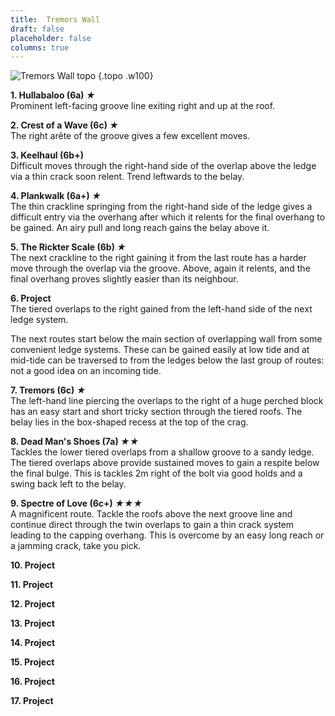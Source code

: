 ```yaml
---
title:  Tremors Wall
draft: false
placeholder: false
columns: true
---
```



![Tremors Wall topo](/img/south-wales/the-gower/TREMPHOT.gif)
{.topo .w100}

**1. Hullabaloo (6a) *★***  
Prominent left-facing groove line exiting right and up at the roof.

**2. Crest of a Wave (6c) *★***  
The right arête of the groove gives a few excellent moves.

**3. Keelhaul (6b+)**  
Difficult moves through the right-hand side of the overlap above the ledge via a thin crack soon relent. Trend leftwards to the belay.

**4. Plankwalk (6a+) *★***  
The thin crackline springing from the right-hand side of the ledge gives a difficult entry via the overhang after which it relents for the final overhang to be gained. An airy pull and long reach gains the belay above it.

**5. The Rickter Scale (6b) *★***  
The next crackline to the right gaining it from the last route has a harder move through the overlap via the groove. Above, again it relents, and the final overhang proves slightly easier than its neighbour.

**6. Project**  
The tiered overlaps to the right gained from the left-hand side of the next ledge system.

The next routes start below the main section of overlapping wall from some convenient ledge systems. These can be gained easily at low tide and at mid-tide can be traversed to from the ledges below the last group of routes: not a good idea on an incoming tide.

**7. Tremors (6c) *★***  
The left-hand line piercing the overlaps to the right of a huge perched block has an easy start and short tricky section through the tiered roofs. The belay lies in the box-shaped recess at the top of the crag.

**8. Dead Man's Shoes (7a) *★★***  
Tackles the lower tiered overlaps from a shallow groove to a sandy ledge. The tiered overlaps above provide sustained moves to gain a respite below the final bulge. This is tackles 2m right of the bolt via good holds and a swing back left to the belay.

**9. Spectre of Love (6c+) *★★★***  
A magnificent route. Tackle the roofs above the next groove line and continue direct through the twin overlaps to gain a thin crack system leading to the capping overhang. This is overcome by an easy long reach or a jamming crack, take you pick.

**10. Project**

**11. Project**

**12. Project**

**13. Project**

**14. Project**

**15. Project**

**16. Project**

**17. Project**